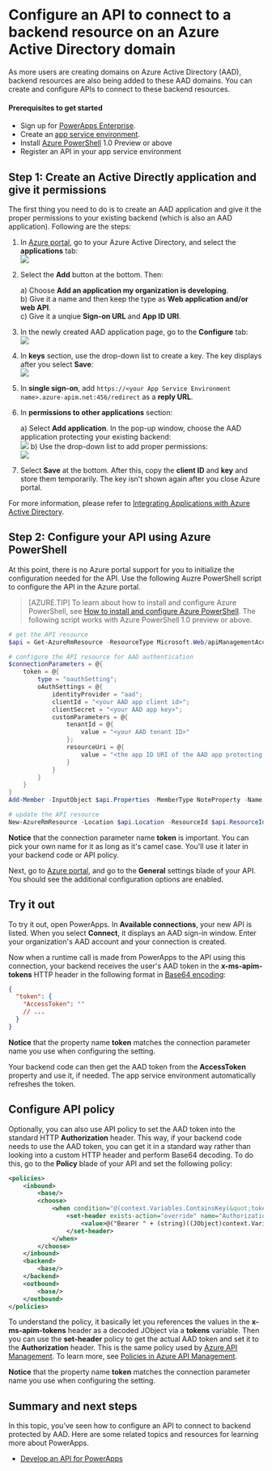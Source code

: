 <properties
	pageTitle="Configure an API to connect to AAD protected backend system in PowerApps | Microsoft Azure"
	description="Configure an API to Connect to AAD Protected Backend"
	services="powerapps"
	documentationCenter="" 
	authors="MandiOhlinger"
	manager="dwrede"
	editor=""/>

<tags
   ms.service="powerapps"
   ms.devlang="na"
   ms.topic="article"
   ms.tgt_pltfrm="na"
   ms.workload="na" 
   ms.date="11/18/2015"
   ms.author="guayan"/>

# Configure an API to connect to a backend resource on an Azure Active Directory domain
As more users are creating domains on Azure Active Directory (AAD), backend resources are also being added to these AAD domains. You can create and configure APIs to connect to these backend resources. 

#### Prerequisites to get started

- Sign up for [PowerApps Enterprise](powerapps-get-started-azure-portal.md).
- Create an [app service environment](powerapps-get-started-azure-portal.md).
- Install [Azure PowerShell][11] 1.0 Preview or above
- Register an API in your app service environment

## Step 1: Create an Active Directly application and give it permissions

The first thing you need to do is to create an AAD application and give it the proper permissions to your existing backend (which is also an AAD application). Following are the steps:

1. In [Azure portal][13], go to your Azure Active Directory, and select the **applications** tab:  
![][14]
2. Select the **Add** button at the bottom. Then:  

	a) Choose **Add an application my organization is developing**.  
	b) Give it a name and then keep the type as **Web application and/or web API**.  
	c) Give it a unqiue **Sign-on URL** and **App ID URI**.  

3. In the newly created AAD application page, go to the **Configure** tab:  
![][15]
4. In **keys** section, use the drop-down list to create a key. The key displays after you select **Save**:  
![][16]
5. In **single sign-on**, add ``https://<your App Service Environment name>.azure-apim.net:456/redirect`` as a **reply URL**.
6. In **permissions to other applications** section:  

	a) Select **Add application**. In the pop-up window, choose the AAD application protecting your existing backend:  
	![][17]
	b) Use the drop-down list to add proper permissions:  
	![][18]

7. Select **Save** at the bottom. After this, copy the **client ID** and **key** and store them temporarily. The key isn't shown again after you close Azure portal.

For more information, please refer to [Integrating Applications with Azure Active Directory][12].

## Step 2: Configure your API using Azure PowerShell

At this point, there is no Azure portal support for you to initialize the configuration needed for the API. Use the following Auzre PowerShell script to configure the API in the Azure portal. 

> [AZURE.TIP] To learn about how to install and configure Azure PowerShell, see [How to install and configure Azure PowerShell][11]. The following script works with Azure PowerShell 1.0 preview or above.

```powershell
# get the API resource
$api = Get-AzureRmResource -ResourceType Microsoft.Web/apiManagementAccounts/apis -ResourceName <App Service Environment name>/<API name> -ResourceGroupName <resource group name>

# configure the API resource for AAD authentication
$connectionParameters = @{
    token = @{
        type = "oauthSetting";
        oAuthSettings = @{
            identityProvider = "aad";
            clientId = "<your AAD app client id>";
            clientSecret = "<your AAD app key>";
            customParameters = @{
                tenantId = @{
                    value = "<your AAD tenant ID>"
                };
                resourceUri = @{
                    value = "<the app ID URI of the AAD app protecting your backend>"
                }
            }
        }
    }
}
Add-Member -InputObject $api.Properties -MemberType NoteProperty -Name ConnectionParameters -Value $connectionParameters

# update the API resource
New-AzureRmResource -Location $api.Location -ResourceId $api.ResourceId -Properties $api.Properties
```

**Notice** that the connection parameter name **token** is important. You can pick your own name for it as long as it's camel case. You'll use it later in your backend code or API policy.

Next, go to [Azure portal][19], and go to the **General** settings blade of your API. You should see the additional configuration options are enabled.

## Try it out

To try it out, open PowerApps. In **Available connections**, your new API is listed. When you select **Connect**, it displays an AAD sign-in window. Enter your organization's AAD account and your connection is created.

Now when a runtime call is made from PowerApps to the API using this connection, your backend receives the user's AAD token in the **x-ms-apim-tokens** HTTP header in the following format in [Base64 encoding][20]:  

```json
{
  "token": {
    "AccessToken": ""
    // ...
  }
}
```

**Notice** that the property name **token** matches the connection parameter name you use when configuring the setting.

Your backend code can then get the AAD token from the **AccessToken** property and use it, if needed. The app service environment automatically refreshes the token.

## Configure API policy

Optionally, you can also use API policy to set the AAD token into the standard HTTP **Authorization** header. This way, if your backend code needs to use the AAD token, you can get it in a standard way rather than looking into a custom HTTP header and perform Base64 decoding. To do this, go to the **Policy** blade of your API and set the following policy:  

```xml
<policies>
	<inbound>
		<base/>
		<choose>
			<when condition="@(context.Variables.ContainsKey(&quot;tokens&quot;) &amp;&amp; ((JObject)context.Variables[&quot;tokens&quot;])[&quot;token&quot;] != null &amp;&amp; !String.IsNullOrEmpty((string)((JObject)context.Variables[&quot;tokens&quot;])[&quot;token&quot;][&quot;AccessToken&quot;]))">
				<set-header exists-action="override" name="Authorization">
					<value>@("Bearer " + (string)((JObject)context.Variables["tokens"])[&quot;token&quot;]["AccessToken"])</value>
				</set-header>
			</when>
		</choose>
	</inbound>
	<backend>
		<base/>
	</backend>
	<outbound>
		<base/>
	</outbound>
</policies>
```

To understand the policy, it basically let you references the values in the **x-ms-apim-tokens** header as a decoded JObject via a **tokens** variable. Then you can use the **set-header** policy to get the actual AAD token and set it to the **Authorization** header. This is the same policy used by [Azure API Management][22]. To learn more, see [Policies in Azure API Management][23].

**Notice** that the property name **token** matches the connection parameter name you use when configuring the setting.

## Summary and next steps

In this topic, you've seen how to configure an API to connect to backend protected by AAD. Here are some related topics and resources for learning more about PowerApps.

- [Develop an API for PowerApps][21]


<!--References-->
[11]: https://azure.microsoft.com/documentation/articles/powershell-install-configure/
[12]: https://azure.microsoft.com/documentation/articles/active-directory-integrating-applications/
[13]: https://manage.windowsazure.com
[14]: ./media/powerapps-configure-apis-aad/aad-applications-tab.png
[15]: ./media/powerapps-configure-apis-aad/aad-application-configure-tab.png
[16]: ./media/powerapps-configure-apis-aad/aad-application-configure-keys.png
[17]: ./media/powerapps-configure-apis-aad/aad-application-add-other-application.png
[18]: ./media/powerapps-configure-apis-aad/aad-application-add-permissions.png
[19]: https://portal.azure.com
[20]: https://tools.ietf.org/html/rfc4648
[21]: powerapps-develop-api.md
[22]: https://azure.microsoft.com/services/api-management/
[23]: https://azure.microsoft.com/documentation/articles/api-management-howto-policies
